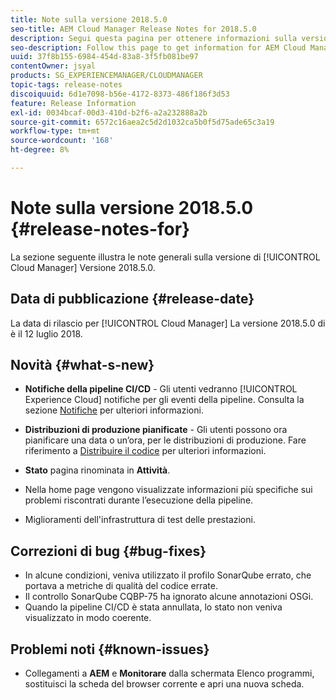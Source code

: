 ```yaml
---
title: Note sulla versione 2018.5.0
seo-title: AEM Cloud Manager Release Notes for 2018.5.0
description: Segui questa pagina per ottenere informazioni sulla versione 2018.5.0 di Cloud Manager.
seo-description: Follow this page to get information for AEM Cloud Manager Release 2018.5.0.
uuid: 37f8b155-6984-454d-83a8-3f5fb081be97
contentOwner: jsyal
products: SG_EXPERIENCEMANAGER/CLOUDMANAGER
topic-tags: release-notes
discoiquuid: 6d1e7098-b56e-4172-8373-486f186f3d53
feature: Release Information
exl-id: 0034bcaf-00d3-410d-b2f6-a2a232888a2b
source-git-commit: 6572c16aea2c5d2d1032ca5b0f5d75ade65c3a19
workflow-type: tm+mt
source-wordcount: '168'
ht-degree: 8%

---
```


# Note sulla versione 2018.5.0 {#release-notes-for}

La sezione seguente illustra le note generali sulla versione di [!UICONTROL Cloud Manager] Versione 2018.5.0.

## Data di pubblicazione {#release-date}

La data di rilascio per [!UICONTROL Cloud Manager] La versione 2018.5.0 di è il 12 luglio 2018.

## Novità {#what-s-new}

* **Notifiche della pipeline CI/CD** - Gli utenti vedranno [!UICONTROL Experience Cloud] notifiche per gli eventi della pipeline. Consulta la sezione [Notifiche](/help/using/notifications.md) per ulteriori informazioni.

* **Distribuzioni di produzione pianificate** - Gli utenti possono ora pianificare una data o un’ora, per le distribuzioni di produzione. Fare riferimento a [Distribuire il codice](/help/using/code-deployment.md) per ulteriori informazioni.

* **Stato** pagina rinominata in **Attività**.

* Nella home page vengono visualizzate informazioni più specifiche sui problemi riscontrati durante l’esecuzione della pipeline.
* Miglioramenti dell&#39;infrastruttura di test delle prestazioni.

## Correzioni di bug {#bug-fixes}

* In alcune condizioni, veniva utilizzato il profilo SonarQube errato, che portava a metriche di qualità del codice errate.
* Il controllo SonarQube CQBP-75 ha ignorato alcune annotazioni OSGi.
* Quando la pipeline CI/CD è stata annullata, lo stato non veniva visualizzato in modo coerente.

## Problemi noti {#known-issues}

* Collegamenti a **AEM** e **Monitorare** dalla schermata Elenco programmi, sostituisci la scheda del browser corrente e apri una nuova scheda.
